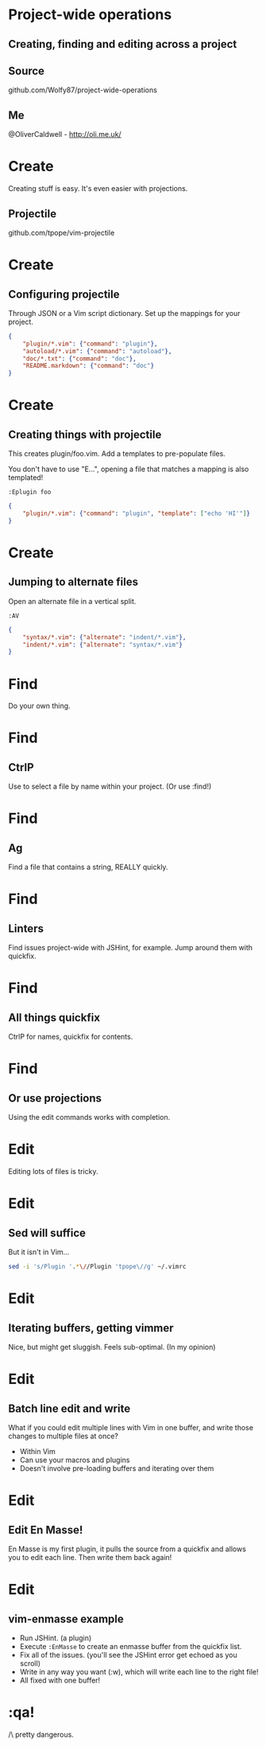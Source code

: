 # Project-wide operations

## Creating, finding and editing across a project

## Source

github.com/Wolfy87/project-wide-operations

## Me

@OliverCaldwell - http://oli.me.uk/


# Create

Creating stuff is easy. It's even easier with projections.

## Projectile

github.com/tpope/vim-projectile


# Create

## Configuring projectile

Through JSON or a Vim script dictionary. Set up the mappings for your project.

```json
{
	"plugin/*.vim": {"command": "plugin"},
	"autoload/*.vim": {"command": "autoload"},
	"doc/*.txt": {"command": "doc"},
	"README.markdown": {"command": "doc"}
}
```


# Create

## Creating things with projectile

This creates plugin/foo.vim. Add a templates to pre-populate files.

You don't have to use "E...", opening a file that matches a mapping is also templated!

```vim
:Eplugin foo
```

```json
{
	"plugin/*.vim": {"command": "plugin", "template": ["echo 'HI'"]}
}
```


# Create

## Jumping to alternate files

Open an alternate file in a vertical split.

```vim
:AV
```

```json
{
	"syntax/*.vim": {"alternate": "indent/*.vim"},
	"indent/*.vim": {"alternate": "syntax/*.vim"}
}
```


# Find

Do your own thing.


# Find

## CtrlP

Use to select a file by name within your project. (Or use :find!)


# Find

## Ag

Find a file that contains a string, REALLY quickly.


# Find

## Linters

Find issues project-wide with JSHint, for example. Jump around them with quickfix.


# Find

## All things quickfix

CtrlP for names, quickfix for contents.


# Find

## Or use projections

Using the edit commands works with completion.


# Edit

Editing lots of files is tricky.


# Edit

## Sed will suffice

But it isn't in Vim...

```bash
sed -i 's/Plugin '.*\//Plugin 'tpope\//g' ~/.vimrc
```


# Edit

## Iterating buffers, getting vimmer

Nice, but might get sluggish. Feels sub-optimal. (In my opinion)


# Edit

## Batch line edit and write

What if you could edit multiple lines with Vim in one buffer, and write those changes to multiple files at once?

 * Within Vim
 * Can use your macros and plugins
 * Doesn't involve pre-loading buffers and iterating over them


# Edit

## Edit En Masse!

En Masse is my first plugin, it pulls the source from a quickfix and allows you to edit each line. Then write them back again!


# Edit

## vim-enmasse example

 * Run JSHint. (a plugin)
 * Execute `:EnMasse` to create an enmasse buffer from the quickfix list.
 * Fix all of the issues. (you'll see the JSHint error get echoed as you scroll)
 * Write in any way you want (:w), which will write each line to the right file!
 * All fixed with one buffer!


# :qa!

/\ pretty dangerous.